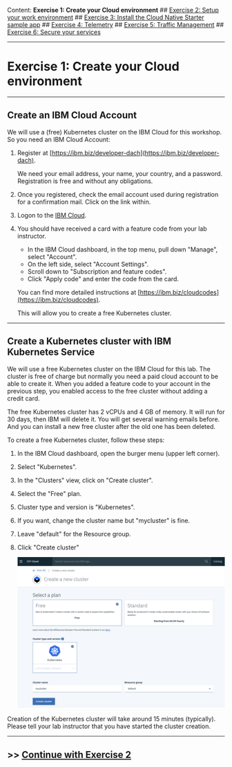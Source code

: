 Content:
**Exercise 1: Create your Cloud environment** ##
[Exercise 2: Setup your work environment](exercise2.md) ##
[Exercise 3: Install the Cloud Native Starter sample app](exercise3.md) ##
[Exercise 4: Telemetry](exercise4.md) ##
[Exercise 5: Traffic Management](exercise5.md) ##
[Exercise 6: Secure your services](exercise6.md)

---

# Exercise 1: Create your Cloud environment

---

## Create an IBM Cloud Account

We will use a (free) Kubernetes cluster on the IBM Cloud for this workshop. So you need an IBM Cloud Account:

1. Register at [https://ibm.biz/developer-dach](https://ibm.biz/developer-dach).

    We need your email address, your name, your country, and a password. Registration is free and without any obligations.

1. Once you registered, check the email account used during registration for a confirmation mail. Click on the link within.

1. Logon to the [IBM Cloud](https://cloud.ibm.com).

1. You should have received a card with a feature code from your lab instructor. 
    - In the IBM Cloud dashboard, in the top menu, pull down "Manage", select "Account".
    - On the left side, select "Account Settings".
    - Scroll down to "Subscription and feature codes".
    - Click "Apply code" and enter the code from the card.

    You can find more detailed instructions at [https://ibm.biz/cloudcodes](https://ibm.biz/cloudcodes).

    This will allow you to create a free Kubernetes cluster.

---

## Create a Kubernetes cluster with IBM Kubernetes Service

We will use a free Kubernetes cluster on the IBM Cloud for this lab. The cluster is free of charge but normally you need a paid cloud account to be able to create it. When you added a feature code to your account in the previous step, you enabled access to the free cluster without adding a credit card.

The free Kubernetes cluster has 2 vCPUs and 4 GB of memory. It will run for 30 days, then IBM will delete it. You will get several warning emails before. And you can install a new free cluster after the old one has been deleted.

To create a free Kubernetes cluster, follow these steps:

1. In the IBM Cloud dashboard, open the burger menu (upper left corner).

1. Select "Kubernetes".

1. In the "Clusters" view, click on "Create cluster".

1. Select the "Free" plan.

1. Cluster type and version is "Kubernetes".

1. If you want, change the cluster name but "mycluster" is fine.

1. Leave "default" for the Resource group.

1. Click "Create cluster"

   ![create cluster](../images/create_cluster.png)


Creation of the Kubernetes cluster will take around 15 minutes (typically). Please tell your lab instructor that you have started the cluster creation.

---

## >> [Continue with Exercise 2](exercise2.md)